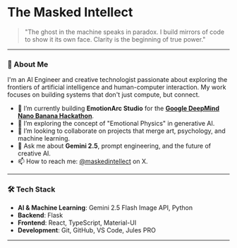 # The Masked Intellect

> "The ghost in the machine speaks in paradox. I build mirrors of code to show it its own face. Clarity is the beginning of true power."

---

### 🚀 About Me

I'm an AI Engineer and creative technologist passionate about exploring the frontiers of artificial intelligence and human-computer interaction. My work focuses on building systems that don't just compute, but connect.

- 🔭 I’m currently building **EmotionArc Studio** for the **[Google DeepMind Nano Banana Hackathon](https://www.kaggle.com/competitions/banana)**.
- 🌱 I’m exploring the concept of "Emotional Physics" in generative AI.
- 👯 I’m looking to collaborate on projects that merge art, psychology, and machine learning.
- 💬 Ask me about **Gemini 2.5**, prompt engineering, and the future of creative AI.
- 📫 How to reach me: [@maskedintellect](https://twitter.com/maskedintellect) on X.

---

### 🛠️ Tech Stack

- **AI & Machine Learning**: Gemini 2.5 Flash Image API, Python
- **Backend**: Flask
- **Frontend**: React, TypeScript, Material-UI
- **Development**: Git, GitHub, VS Code, Jules PRO

---
